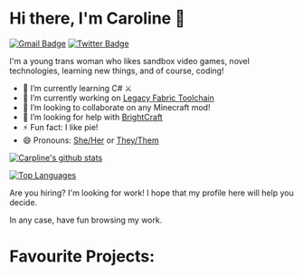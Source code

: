 # Hi there, I'm Caroline 👋

[![Gmail Badge](https://img.shields.io/badge/-carolinejoybell-c14438?style=flat&logo=Gmail&logoColor=white)](mailto:carolinejoybell@gmail.com "Connect via Email")
[![Twitter Badge](https://img.shields.io/badge/-@ha1otroop2288-00acee?style=flat&logo=Twitter&logoColor=white)](https://twitter.com/intent/follow?screen_name=ha1otroop2288 "Follow on Twitter")

I'm a young trans woman who likes sandbox video games, novel technologies, learning new things, and of course, coding!

- 🌱 I’m currently learning C# ⚔
- 🔭 I’m currently working on [Legacy Fabric Toolchain](https://github.com/legacy-fabric)
- 👯 I’m looking to collaborate on any Minecraft mod!
- 🤔 I’m looking for help with [BrightCraft](https://github.com/halotroop2288/GlowTest)
- ⚡ Fun fact: I like pie!
- 😄 Pronouns: [She/Her](https://pronoun.is/she/her) or [They/Them](https://pronoun.is/they/.../themselves)

[![Carpline's github stats](https://github-readme-stats.vercel.app/api?username=halotroop2288)](https://github.com/anuraghazra/github-readme-stats)

[![Top Languages](https://github-readme-stats.vercel.app/api/top-langs/?username=halotroop2288)](https://github.com/anuraghazra/github-readme-stats)

Are you hiring? I'm looking for work! I hope that my profile here will help you decide.

In any case, have fun browsing my work.

# Favourite Projects:
